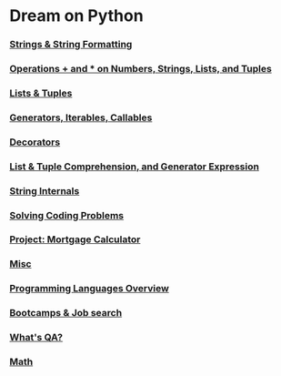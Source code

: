 # Dream on Python

### [Strings & String Formatting](strings_and_string_formatting.md)

### [Operations + and * on Numbers, Strings, Lists, and Tuples](operations_plus_product_on_numbers_strings_lists_tuples.md)

### [Lists & Tuples](lists_and_tuples.md)

### [Generators, Iterables, Callables](generators_iterables_callables.md)

### [Decorators](decorators.md)

### [List & Tuple Comprehension, and Generator Expression](list_tuple_generator_comprehensions.md)

### [String Internals](string_internals.md)

### [Solving Coding Problems](solving_coding_problems.md)

### [Project: Mortgage Calculator](mortgage_calculator.md)

### [Misc](misc.md)

### [Programming Languages Overview](programming_languages_overview.md)

### [Bootcamps & Job search](bootcamps_job_search.md)

### [What's QA?](qa.md)

### [Math](math.md)